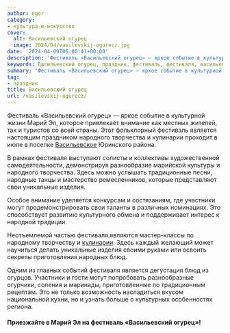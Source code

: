 ```yaml
---
author: egor
category:
- культура-и-искусство
cover:
  alt: Васильевский огурец
  image: 2024/04/vasilevskij-ogurecz.jpg
date: '2024-04-09T06:00:41+00:00'
description: 'Фестиваль «Васильевский огурец» — яркое событие в культурной жизни Марий Эл, которое привлекает внимание как местных жителей, так и туристов со всей...'
keywords: Васильевский огурец, праздник, фестиваль, фестиваля, васильевский, огурец, марий, внимание, является, народного, творчества, кулинарии, свои, уникальные, изделия, участники, могут
summary: 'Фестиваль «Васильевский огурец» — яркое событие в культурной жизни Марий Эл, которое привлекает внимание как местных жителей, так и туристов со всей...'
tag:
- праздник
title: Васильевский огурец
url: /vasilevskij-ogurecz/
---
```


Фестиваль «Васильевский огурец» — яркое событие в культурной жизни Марий Эл, которое привлекает внимание как местных жителей, так и туристов со всей страны. Этот фольклорный фестиваль является настоящим праздником народного творчества и кулинарии проходит в июле в поселке [Васильевское](/vasilevskoe/) Юринского района.

В рамках фестиваля выступают солисты и коллективы художественной самодеятельности, демонстрируя разнообразие марийской культуры и народного творчества. Здесь можно услышать традиционные песни, народные танцы и мастерство ремесленников, которые представляют свои уникальные изделия.

Особое внимание уделяется конкурсам и состязаниям, где участники могут продемонстрировать свои таланты в различных номинациях. Это способствует развитию культурного обмена и поддерживает интерес к народной традиции.

Неотъемлемой частью фестиваля являются мастер-классы по народному творчеству и [кулинарии](/sandal/). Здесь каждый желающий может научиться делать уникальные изделия своими руками или освоить секреты приготовления народных блюд.

Одним из главных событий фестиваля является дегустация блюд из огурцов. Участники и гости могут попробовать разнообразные огурчики, соления и маринады, приготовленные по традиционным рецептам. Это не только возможность насладиться вкусом национальной кухни, но и узнать больше о культурных особенностях региона.

#### Приезжайте в Марий Эл на фестиваль «Васильевский огурец»!